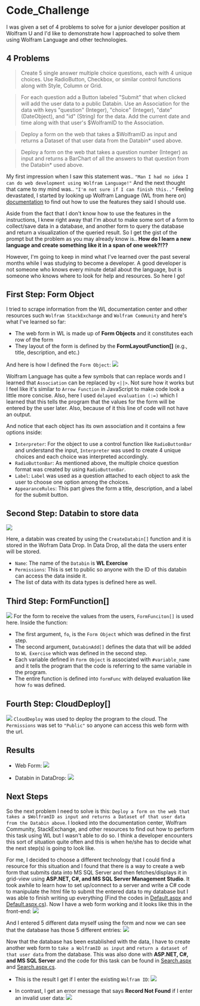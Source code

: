 # Code_Challenge

I was given a set of 4 problems to solve for a junior developer position at Wolfram U and I'd like to demonstrate how I approached to solve them using Wolfram Language and other technologies.

## 4 Problems

> Create 5 single answer multiple choice questions, each with 4 unique choices. Use RadioButton, Checkbox, or similar control functions along with Style, Column or Grid.

> For each question add a Button labeled "Submit" that when clicked will add the user data to a public Databin. Use an Association for the data with keys "question" (Integer), "choice" (Integer), "date" (DateObject), and "id" (String) for the data. Add the current date and time along with that user's $WolframID to the Association.

> Deploy a form on the web that takes a $WolframID as input and returns a Dataset of that user data from the Databin\* used above.

> Deploy a form on the web that takes a question number (Integer) as input and returns a BarChart of all the answers to that question from the Databin\* used above.

My first impression when I saw this statement was.. `"Man I had no idea I can do web development using Wolfram Language!"` And the next thought that came to my mind was.. `"I'm not sure if I can finish this.."` Feeling devastated, I started by looking up Wolfram Language (WL from here on) [documentation]("https://reference.wolfram.com/language/") to find out how to use the features they said I should use.

Aside from the fact that I don't know how to use the features in the instructions, I knew right away that I'm about to make some sort of a form to collect/save data in a database, and another form to query the database and return a visualization of the queried result. So I get the gist of the prompt but the problem as you may already know is.. **How do I learn a new language and create something like it in a span of one week?!??**

However, I'm going to keep in mind what I've learned over the past several months while I was studying to become a developer. A good developer is not someone who knows every minute detail about the language, but is someone who knows where to look for help and resources. So here I go!

## First Step: Form Object

I tried to scrape information from the WL documentation center and other resources such `Wolfram StackExchange` and `Wolfram Community` and here's what I've learned so far:

- The web form in WL is made up of **Form Objects** and it constitutes each row of the form
- They layout of the form is defined by the **FormLayoutFunction[]** (e.g., title, description, and etc.)

And here is how I defined the `Form Object`:
![](Resources/formObject.png)

Wolfram Language has quite a few symbols that can replace words and I learned that `Association` can be replaced by `<||>`. Not sure how it works but I feel like it's similar to `Arrow Function` in JavaScript to make code look a little more concise. Also, here I used `delayed evaluation (:=)` which I learned that this tells the program that the values for the form will be entered by the user later. Also, because of it this line of code will not have an output.

And notice that each object has its own association and it contains a few options inside:

- `Interpreter`: For the object to use a control function like `RadioButtonBar` and understand the input, `Interpreter` was used to create 4 unique choices and each choice was interpreted accordingly.
- `RadioButtonBar`: As mentioned above, the multiple choice question format was created by using `RadioButtonBar`.
- `Label`: `Label` was used as a question attached to each object to ask the user to choose one option among the choices.
- `AppearanceRules`: This part gives the form a title, description, and a label for the submit button.

## Second Step: Databin to store data

![](Resources/CreateDataBin.png)

Here, a databin was created by using the `CreateDatabin[]` function and it is stored in the Wofram Data Drop. In Data Drop, all the data the users enter will be stored.

- `Name`: The name of the `Databin` is **WL Exercise**
- `Permissions`: This is set to public so anyone with the ID of this databin can access the data inside it.
- The list of data with its data types is defined here as well.

## Third Step: FormFunction[]

![](Resources/formFunction.png)
For the form to receive the values from the users, `FormFunciton[]` is used here. Inside the function:

- The first argument, `fo`, is the `Form Object` which was defined in the first step.
- The second argument, `DatabinAdd[]` defines the data that will be added to `WL Exercise` which was defined in the second step.
- Each variable defined in `Form Object` is associated with `#variable_name` and it tells the program that the code is referring to the same variable in the program.
- The entire function is defined into `formFunc` with delayed evaluation like how `fo` was defined.

## Fourth Step: CloudDeploy[]

![](Resources/CloudDeploy.png)
`CloudDeploy` was used to deploy the program to the cloud. The `Permissions` was set to `"Public"` so anyone can access this web form with the url.

## Results

- Web Form:
  ![](Resources/WebForm.png)

- Databin in DataDrop:
  ![](Resources/DataDrop.png)

## Next Steps

So the next problem I need to solve is this: `Deploy a form on the web that takes a $WolframID as input and returns a Dataset of that user data from the Databin above`. I looked into the documentation center, Wolfram Community, StackExchange, and other resources to find out how to perform this task using WL but I wasn't able to do so. I think a developer encounters this sort of situation quite often and this is when he/she has to decide what the next step(s) is going to look like.

For me, I decided to choose a different technology that I could find a resource for this situation and I found that there is a way to create a web form that submits data into MS SQL Server and then fetches/displays it in grid-view using **ASP.NET, C#, and MS SQL Server Management Studio**. It took awhile to learn how to set up/connect to a server and write a C# code to manipulate the html file to submit the entered data to my database but I was able to finish writing up everything (Find the codes in [Default.aspx](https://github.com/wonhee3472/Code_Challenge/blob/main/Default.aspx) and [Default.aspx.cs](https://github.com/wonhee3472/Code_Challenge/blob/main/Default.aspx.cs)). Now I have a web form working and it looks like this in the front-end:
![](Resources/aspx_webform.png)

And I entered 5 different data myself using the form and now we can see that the database has those 5 different entries:
![](Resources/database_input.png)

Now that the database has been established with the data, I have to create another web form to `take a WolframID as input` and `return a dataset of that user data` from the database. This was also done with **ASP.NET, C#, and MS SQL Server** and the code for this task can be found in [Search.aspx](https://github.com/wonhee3472/Code_Challenge/blob/main/Search.aspx) and [Search.aspx.cs](https://github.com/wonhee3472/Code_Challenge/blob/main/Search.aspx.cs).

- This is the result I get if I enter the existing `Wolfram ID`:
  ![](Resources/user_dataset.png)

- In contrast, I get an error message that says **Record Not Found** if I enter an invalid user data:
  ![](Resources/user_dataset_none.png)
